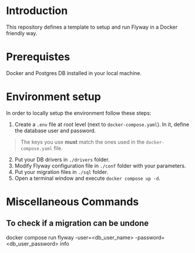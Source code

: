 # Introduction
This repository defines a template to setup and run Flyway in a Docker friendly way.

# Prerequistes

Docker and Postgres DB installed in your local machine.

# Environment setup

In order to locally setup the environment follow these steps:
1. Create a `.env` file at root level (next to `docker-compose.yaml`). In it, define the database user and password.
> The keys you use **must** match the ones used in the `docker-compose.yaml` file.
2. Put your DB drivers in `./drivers` folder.
3. Modify Flyway configuration file in `./conf` folder with your parameters.
4. Put your migration files in `./sql` folder.
5. Open a terminal window and execute `docker compose up -d`.

# Miscellaneous Commands

## To check if a migration can be undone
docker compose run flyway -user=<db_user_name> -password=<db_user_password> info